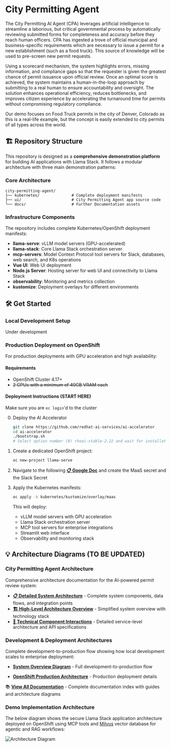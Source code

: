 # City Permitting Agent

The City Permitting AI Agent (CPA) leverages artificial intelligence to streamline a laborious, but critical governmental process by automatically reviewing submitted forms for completeness and accuracy before they reach human officers. CPA has ingested a trove of official municipal and business-specific requirements which are necessary to issue a permit for a new establishment (such as a food truck). This source of knowledge will be used to pre-screen new permit requests.

Using a scorecard mechanism, the system highlights errors, missing information, and compliance gaps so that the requester is given the greatest chance of permit issuance upon official review. Once an optimal score is achieved, the system maintains a human-in-the-loop approach by submitting to a real human to ensure accountability and oversight. The solution enhances operational efficiency, reduces bottlenecks, and improves citizen experience by accelerating the turnaround time for permits without compromising regulatory compliance.

Our demo focuses on Food Truck permits in the city of Denver, Colorado as this is a real-life example, but the concept is easily extended to city permits of all types across the world.

## 🏗️ Repository Structure

This repository is designed as a **comprehensive demonstration platform** for building AI applications with Llama Stack. It follows a modular architecture with three main demonstration patterns:

### Core Architecture

```
city-permitting-agent/
├── kubernetes/              # Complete deployment manifests
├── ui/                      # City Permitting Agent app source code
└── docs/                    # Further Documentation assets
```

### Infrastructure Components

The repository includes complete Kubernetes/OpenShift deployment manifests:

- **llama-serve**: vLLM model servers (GPU-accelerated)
- **llama-stack**: Core Llama Stack orchestration server
- **mcp-servers**: Model Context Protocol tool servers for Slack, databases, web search, and K8s operations
- **Vue UI**: Web UI deployment
- **Node.js Server**: Hosting server for web UI and connectivity to Llama Stack
- **observability**: Monitoring and metrics collection
- **kustomize**: Deployment overlays for different environments

## 🛠️ Get Started

### Local Development Setup

Under development

<!-- For local development and testing, you can run the complete Llama Stack locally using Ollama and Podman. This is perfect for development, experimentation, and learning.

#### Prerequisites

Ensure you have the following installed on your macOS system:

- **Podman** ([Install Podman](https://podman.io/docs/installation)) - Container runtime
- **Python 3.12+** - Required for Llama Stack client
- **Ollama** ([Install Ollama](https://ollama.com/download)) - Local LLM inference
- **uv** - Fast Python package manager

Verify installations:
```bash
podman --version
python3 --version
ollama --version
```

#### Step-by-Step Local Stack Setup

**1. Install and Setup Dependencies**
```bash
# Install uv package manager
pip install uv

# Install streamlit for non-containerized (faster) development
uv pip install streamlit

# Clone and setup the project
cd /path/to/city-permitting-agent
uv sync
source .venv/bin/activate
``` -->

<!-- **2. Manual Local Setup (Step-by-Step)**

See here for [source](https://github.com/opendatahub-io/llama-stack-demos/blob/main/demos/rag_agentic/frontend/build/README.md)
and more info on `llama-stack-client` [here](https://llamastack.github.io/docs/getting_started/detailed_tutorial)

```bash
# Step 0: Pull the model if you don't already have it
ollama pull llama3.2:3b

# Step 1: Create local directory for Llama Stack data (if you don't already have it)
mkdir -p ~/.llama

# Step 2: Start Ollama with the model (runs in background)
ollama run llama3.2:3b --keepalive 60m

# Step 3: Set up local (or reference remote) Llama Stack (new terminal)
INFERENCE_MODEL=llama3.2:3b uv run --with llama-stack llama stack build --template ollama --image-type venv --run
*OR*
llama-stack-client configure --endpoint http://localhost:8321 --api-key none # need to be in .venv context

# Step 4: Run Llama Stack server container (new terminal)
## Must do this from the UI repo - currently just called llama-stack (I know, it's confusing)
streamlit run llama_stack/distribution/ui/app.py
```

**2.5 Local Setup with Containers and Remote Llama Stack Endpoint**

```bash
export INFERENCE_MODEL="meta-llama/Llama-3.2-3B-Instruct" # or whatever model you are using
export LLAMA_STACK_PORT=8321
export LLAMA_STACK_ENDPOINT="https://llamastack-server-llama-serve.apps.cluster-j529f.j529f.sandbox2729.opentlc.com" # accurate for the month of Oct 2025
# Set required environment variables
export TAVILY_SEARCH_API_KEY="your-search-api-key"  # Optional for web search

make build_ui
make run_ui
```

Access the UI at: http://localhost:8501

**3. Build and Run MCP Tools Server**

Model Context Protocol (MCP) servers provide tool integration:

```bash
# Build the MCP server container
make build_mcp

# Run MCP server (provides GitHub, Slack, web search tools)
make run_mcp_container
```

**5. Test Your Local Stack**

Run a simple agent to verify everything works:

```bash
# Activate virtual environment if not already active
source .venv/bin/activate

# Run a basic agent test
python tests/scripts/0_simple_agent.py

# Run agent with RAG capabilities
python tests/scripts/1_simple_agent_with_RAG.py
```

#### Local Stack Architecture

When running locally, your stack consists of:

1. **Ollama** (Port 11434) - Serves the Llama 3.2 3B model
2. **Llama Stack Server** (Port 8321) - Orchestrates agents and tools
3. **MCP Server** (Port 8000) - Provides external tool integrations
4. **Streamlit UI** (Port 8501) - Web interface (optional)

#### Troubleshooting Local Setup

**Container Issues:**
```bash
# Check running containers
podman ps

# Check container logs
podman logs <container-name>
```

**Python Environment Issues:**
```bash
# Recreate virtual environment
rm -rf .venv
uv sync
source .venv/bin/activate
``` -->

### Production Deployment on OpenShift

For production deployments with GPU acceleration and high availability:

#### Requirements

* OpenShift Cluster 4.17+
* ~~2 GPUs with a minimum of 40GB VRAM each~~

#### Deployment Instructions (START HERE)

Make sure you are `oc login`'d to the cluster

0. Deploy the AI Accelerator
   ```bash
   git clone https://github.com/redhat-ai-services/ai-accelerator
   cd ai-accelerator
   ./bootstrap.sh
   # Select option number (8) rhoai-stable-2.22 and wait for installation
   ```

1. Create a dedicated OpenShift project:
   ```bash
   oc new-project llama-serve
   ```

2. Navigate to the following **[📋 Google Doc](https://docs.google.com/document/d/1Bh4Oof4vLWo6f2vEuh8Erqma2SVMeMknYyu256mEe-8/edit?usp=sharing)** and create the MaaS secret and the Slack Secret

3. Apply the Kubernetes manifests:
   ```bash
   oc apply -k kubernetes/kustomize/overlay/maas
   ```
   
   This will deploy:
   - vLLM model servers with GPU acceleration
   - Llama Stack orchestration server
   - MCP tool servers for enterprise integrations
   - Streamlit web interface
   - Observability and monitoring stack

<!-- ## 🔄 Development Workflow

Once your local stack is running, you can develop and test AI applications:

### Running Demos

**A2A (Agent-to-Agent) Demo:**
```bash
# Navigate to A2A demo
cd demos/a2a_llama_stack

# Run multi-agent coordination example
python cli/multi_agent_client.py
```

**RAG Agentic Demo:**
```bash
# Navigate to RAG demo
cd demos/rag_agentic

# Start Jupyter for interactive development
jupyter notebook
```

**Evaluation and Testing:**
```bash
# Run comprehensive evaluation tests
cd tests/eval_tests
python tests.py --model-size 3B --num-tools 23

# Run specific agent tests
python tests/scripts/0_simple_agent.py
python tests/scripts/1_simple_agent_with_RAG.py
python tests/scripts/agent_with_mcp_ocp_slack.py
``` -->

<!-- ### Common Development Tasks

**Build Containers:**
```bash
make build_llamastack    # Build Llama Stack distribution
make build_mcp          # Build MCP server
make build_ui           # Build Streamlit UI

podman tag localhost/streamlit_client quay.io/jefrankl/streamlit_client:latest
podman push quay.io/jefrankl/streamlit_client:latest
oc apply -f ./kubernetes/streamlit-client/deployment.yaml
```

**Run Services:**
```bash
make run_mcp            # Run MCP server locally
make run_mcp_container  # Run MCP in container
make run_ui             # Run Streamlit UI
```

**Development Environment:**
```bash
# Restart local stack
make setup_local

# Check service status
podman ps
curl http://localhost:8321/health  # Check Llama Stack
curl http://localhost:8000/health  # Check MCP server
``` -->

## 💡 Architecture Diagrams (TO BE UPDATED)

### City Permitting Agent Architecture
Comprehensive architecture documentation for the AI-powered permit review system:
- **[📋 Detailed System Architecture](./docs/architecture-diagram.md)** - Complete system components, data flows, and integration points
- **[🏗️ High-Level Architecture Overview](./docs/architecture-overview.md)** - Simplified system overview with technology stack
- **[🔧 Technical Component Interactions](./docs/component-diagram.md)** - Detailed service-level architecture and API specifications

### Development & Deployment Architectures
Complete development-to-production flow showing how local development scales to enterprise deployment:
- **[System Overview Diagram](./docs/system-overview-diagram.md)** - Full development-to-production flow
<!-- - **[Local Development Architecture](./docs/local-development-architecture.md)** - Local stack components and ports -->
- **[OpenShift Production Architecture](./docs/openshift-production-architecture.md)** - Production deployment details

📚 **[View All Documentation](./docs/)** - Complete documentation index with guides and architecture diagrams

### Demo Implementation Architecture
The below diagram shows the secure Llama Stack application architecture deployed on OpenShift using MCP tools and [Milvus](https://milvus.io/) vector database for agentic and RAG workflows:

![Architecture Diagram](./images/architecture-diagram.jpg)

<!-- ---

We're excited to see what you build with Llama Stack! If you have any questions or feedback, please don't hesitate to open an [issue](https://github.com/opendatahub-io/llama-stack-demos/issues). Happy building! 🎉 -->
